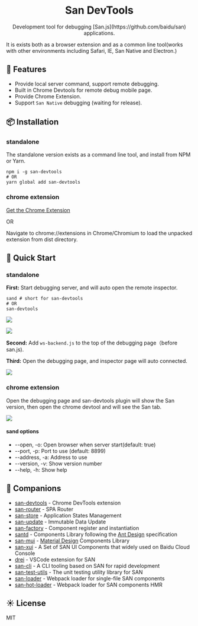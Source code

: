 <h1 align="center">San DevTools</h1>

<div align="center">
Development tool for debugging [San.js](https://github.com/baidu/san) applications.
</div>

It is exists both as a browser extension and as a common line tool(works with other environments including Safari, IE, San Native and Electron.)

## 🎉 Features

- Provide local server command, support remote debugging.
- Built in Chrome Devtools for remote debug mobile page.
- Provide Chrome Extension.
- Support `San Native` debugging (waiting for release).

## 📦 Installation

### standalone
The standalone version exists as a command line tool, and install from NPM or Yarn.
```shell
npm i -g san-devtools 
# OR
yarn global add san-devtools
```

### chrome extension

[Get the Chrome Extension](https://chrome.google.com/webstore/detail/san-devtools/pjnngoafflflkagpebgfifjejlnfhahc)

OR

Navigate to chrome://extensions in Chrome/Chromium to load the unpacked extension from dist directory.

## 🤝 Quick Start

### standalone

**First:** Start debugging server, and will auto open the remote inspector.

```shell
sand # short for san-devtools
# OR
san-devtools
```

![](https://raw.githubusercontent.com/baidu/san-devtools/master/docs/images/sand-command.png)

![](https://raw.githubusercontent.com/baidu/san-devtools/master/docs/images/inspector.png)

**Second:** Add `ws-backend.js` to the top of the debugging page（before san.js).

**Third:** Open the debugging page, and inspector page will auto connected.

![](https://raw.githubusercontent.com/baidu/san-devtools/master/docs/images/inspector-connected.png)

### chrome extension

Open the debugging page and san-devtools plugin will show the San version, then open the chrome devtool and will see the San tab.

![](https://raw.githubusercontent.com/baidu/san-devtools/master/docs/images/main.png)

#### sand options

 - --open, -o: Open browser when server start(default: true)
 - --port, -p: Port to use (default: 8899)
 - --address, -a: Address to use
 - --version, -v: Show version number
 - --help, -h: Show help


## 🍻 Companions

  -   [san-devtools](https://github.com/baidu/san-devtools/blob/master/docs/user_guide.md) - Chrome DevTools extension
  -   [san-router](https://github.com/baidu/san-router) - SPA Router
  -   [san-store](https://github.com/baidu/san-store) - Application States Management
  -   [san-update](https://github.com/baidu/san-update) - Immutable Data Update
  -   [san-factory](https://github.com/baidu/san-factory) - Component register and instantiation
  -   [santd](https://ecomfe.github.io/santd/) - Components Library following the [Ant Design](https://ant.design/) specification
  -   [san-mui](https://ecomfe.github.io/san-mui/) - [Material Design](https://www.material.io/) Components Library
  -   [san-xui](https://ecomfe.github.io/san-xui/) - A Set of SAN UI Components that widely used on Baidu Cloud Console
  -   [drei](https://github.com/ssddi456/drei/) - VSCode extension for SAN
  -   [san-cli](https://github.com/ecomfe/san-cli) - A CLI tooling based on SAN for rapid development
  -   [san-test-utils](https://github.com/ecomfe/san-test-utils) - The unit testing utility library for SAN
  -   [san-loader](https://github.com/ecomfe/san-loader) - Webpack loader for single-file SAN components
  -   [san-hot-loader](https://github.com/ecomfe/san-hot-loader) - Webpack loader for SAN components HMR

## ☀️ License

  MIT
